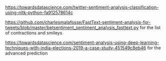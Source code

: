 https://towardsdatascience.com/twitter-sentiment-analysis-classification-using-nltk-python-fa912578614c

https://github.com/charlesmalafosse/FastText-sentiment-analysis-for-tweets/blob/master/betsentiment_sentiment_analysis_fasttext.py
for the list of contractions and smileys

https://towardsdatascience.com/sentiment-analysis-using-deep-learning-techniques-with-india-elections-2019-a-case-study-451549c8eb46
for the advanced prediction